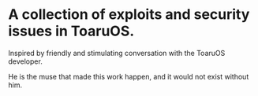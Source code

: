 A collection of exploits and security issues in ToaruOS.
========================================================

Inspired by friendly and stimulating conversation with the ToaruOS developer.

He is the muse that made this work happen, and it would not exist without him.
